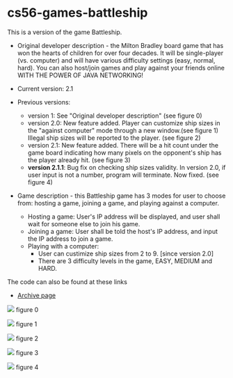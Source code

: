 # cs56-games-battleship

This is a version of the game Battleship. 

* Original developer description - the Milton Bradley board game that has won the hearts of children for over four decades. It will be single-player (vs. computer) and will have various difficulty settings (easy, normal, hard).  You can also host/join games and play against your friends online WITH THE POWER OF JAVA NETWORKING!

* Current version: 2.1
* Previous versions:
	* version 1: See "Original developer description" (see figure 0)
	* version 2.0: New feature added. Player can customize ship sizes in the "against computer" mode through a new window.(see figure 1) Illegal ship sizes will be reported to the player. (see figure 2)
	* version 2.1: New feature added. There will be a hit count under the game board indicating how many pixels on the opponent's ship has the player already hit. (see figure 3)
	* <b>version 2.1.1</b>: Bug fix on checking ship sizes validity. In version 2.0, if user input is not a number, program will terminate. Now fixed. (see figure 4)

* Game description - this Battleship game has 3 modes for user to choose from: hosting a game, joining a game, and playing against a computer.
	
	* Hosting a game: User's IP address will be displayed, and user shall wait for someone else to join his game.
	* Joining a game: User shall be told the host's IP address, and input the IP address to join a game.
	* Playing with a computer:
		* User can custimize ship sizes from 2 to 9. [since version 2.0]
		* There are 3 difficulty levels in the game, EASY, MEDIUM and HARD.

The code can also be found at these links

* [Archive page](https://foo.cs.ucsb.edu/cs56/issues/0000501/)


![](http://i.imgur.com/bLJD2Wi.jpg)
figure 0

![](http://imgur.com/E8tnJgH)
figure 1

![](http://imgur.com/jAmS9n9)
figure 2

![](http://imgur.com/t8NVd2M)
figure 3

![](http://imgur.com/ACUXISc)
figure 4
